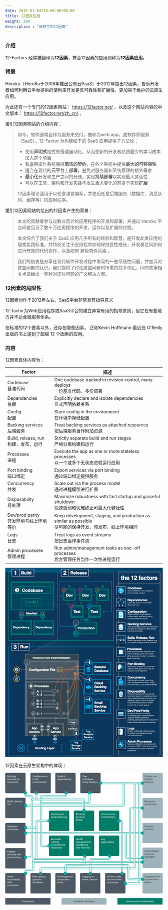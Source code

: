```yaml
---
date: 2019-01-04T18:00:00+08:00
title: 12因素应用
weight: 200
description : "云原生的12因素"
---
```


### 介绍

12-Factors 经常被翻译为**12因素**，符合12因素的应用则称为**12因素应用**。

### 背景

Heroku（HeroKu于2009年推出公有云PaaS）于2012年提出12因素，告诉开发者如何利用云平台提供的便利来开发更具可靠性和扩展性、更加易于维护的云原生应用。

为此还有一个专门的12因素网站： https://12factor.net/ ，以及这个网站内容的中文版本： https://12factor.net/zh_cn/ 。

援引12因素网站的介绍内容：

> 如今，软件通常会作为服务来交付，被称为web app，或软件即服务（SaaS）。12-Factor 为构建如下的 SaaS 应用提供了方法论：
> 
> - 使用**声明式**格式来搭建自动化，从而使新的开发者花费最少的学习成本加入这个项目
> - 和底层操作系统保持**简洁的契约**，在各个系统中提供**最大的可移植性**
> - 适合在现代的**云平台**上**部署**，避免对服务器和系统管理的额外需求
> - **最小化**开发和生产之间的分歧，实现**持续部署**以实现最大灵活性
> - 可以在工具、架构和开发实践不发生重大变化的前提下实现**扩展**
> 
> 12因素理论适用于以任意语言编写，并使用任意后端服务（数据库、消息队列、缓存等）的应用程序。

援引12因素网站的给出的12因素产生的背景：

> 本文的贡献者参与过数以百计的应用程序的开发和部署，并通过 Heroku 平台间接见证了数十万应用程序的开发，运作以及扩展的过程。
> 
> 本文综合了我们关于 SaaS 应用几乎所有的经验和智慧，是开发此类应用的理想实践标准，并特别关注于应用程序如何保持良性成长，开发者之间如何进行有效的代码协作，以及如何 避免软件污染 。
> 
> 我们的初衷是分享在现代软件开发过程中发现的一些系统性问题，并加深对这些问题的认识。我们提供了讨论这些问题时所需的共享词汇，同时使用相关术语给出一套针对这些问题的广义解决方案。

### 12因素的局限性

12因素创作于2012年左右，SaaS平台非常具有指导意义

12-factor为Web应用程序或SaaS平台的建立非常有用的指导原则，但它在有些地方并不适合微服务体系。

在标准的12个要素以外，还存在哪些因素， 正如Kevin Hoffmann 最近在 O’Reilly 出版的书上提到了超越 12 个因素的应用。

### 内容

12因素具体内容为：

| Factor                                     | 描述                                                         |
| ------------------------------------------ | ------------------------------------------------------------ |
| Codebase<br/>基准代码                      | One codebase tracked in revision control, many deploys<br/>一份基准代码，多份部署 |
| Dependencies<br/>依赖                      | Explicitly declare and isolate dependencies<br/>显式声明依赖关系 |
| Config<br/>配置                            | Store config in the environment<br/>在环境中存储配置         |
| Backing services<br/>后端服务              | Treat backing services as attached resources<br/>把后端服务当作附加资源 |
| Build, release, run<br/>构建，发布，运行   | Strictly separate build and run stages<br/>严格分离构建和运行 |
| Processes<br/>进程                         | Execute the app as one or more stateless processes<br/>以一个或多个无状态进程运行应用 |
| Port binding<br/>端口绑定                  | Export services via port binding<br/>通过端口绑定提供服务    |
| Concurrency<br/>并发                       | Scale out via the process model<br/>通过进程模型进行扩展     |
| Disposability<br/>易处理                   | Maximize robustness with fast startup and graceful shutdown<br/>快速启动和优雅终止可最大化健壮性 |
| Dev/prod parity<br/>开发环境与线上环境等价 | Keep development, staging, and production as similar as possible<br/>尽可能的保持开发，预发布，线上环境相同 |
| Logs<br/>日志                              | Treat logs as event streams<br/>把日志当作事件流             |
| Admin processes<br/>管理进程               | Run admin/management tasks as one-off processes<br/>后台管理任务当作一次性进程运行 |



![](images/cloud-native-12-factor.png)





12因素在云原生架构中的体现：

![](images/diagram-cloud-native-arch-01.svg)





